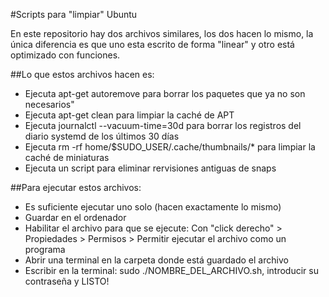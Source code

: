 #Scripts para "limpiar" Ubuntu

En este repositorio hay dos archivos similares, los dos hacen lo mismo, la única diferencia es que uno esta escrito de forma "linear" y otro está optimizado con funciones.

##Lo que estos archivos hacen es:
- Ejecuta apt-get autoremove para borrar los paquetes que ya no son necesarios"
- Ejecuta apt-get clean para limpiar la caché de APT
- Ejecuta journalctl --vacuum-time=30d para borrar los registros del diario systemd de los últimos 30 días
- Ejecuta rm -rf home/$SUDO_USER/.cache/thumbnails/* para limpiar la caché de miniaturas
- Ejecuta un script para eliminar rervisiones antiguas de snaps

##Para ejecutar estos archivos:
- Es suficiente ejecutar uno solo (hacen exactamente lo mismo)
- Guardar en el ordenador
- Habilitar el archivo para que se ejecute: Con "click derecho" > Propiedades > Permisos > Permitir ejecutar el archivo como un programa
- Abrir una terminal en la carpeta donde está guardado el archivo
- Escribir en la terminal: sudo ./NOMBRE_DEL_ARCHIVO.sh, introducir su contraseña y LISTO!
